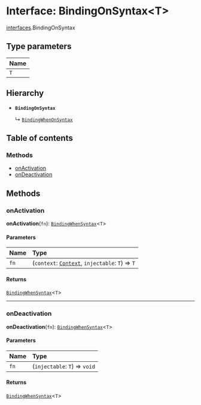 # Interface: BindingOnSyntax\<T>

[interfaces](/en/auto-docs/free-layout-editor/modules/interfaces.md).BindingOnSyntax

## Type parameters

| Name |
| :------ |
| `T` |

## Hierarchy

* **`BindingOnSyntax`**

  ↳ [`BindingWhenOnSyntax`](/en/auto-docs/free-layout-editor/interfaces/interfaces.BindingWhenOnSyntax.md)

## Table of contents

### Methods

* [onActivation](/en/auto-docs/free-layout-editor/interfaces/interfaces.BindingOnSyntax.md#onactivation)
* [onDeactivation](/en/auto-docs/free-layout-editor/interfaces/interfaces.BindingOnSyntax.md#ondeactivation)

## Methods

### onActivation

**onActivation**(`fn`): [`BindingWhenSyntax`](/en/auto-docs/free-layout-editor/interfaces/interfaces.BindingWhenSyntax.md)<`T`>

#### Parameters

| Name | Type |
| :------ | :------ |
| `fn` | (`context`: [`Context`](/en/auto-docs/free-layout-editor/interfaces/interfaces.Context.md), `injectable`: `T`) => `T` | `Promise`<`T`> |

#### Returns

[`BindingWhenSyntax`](/en/auto-docs/free-layout-editor/interfaces/interfaces.BindingWhenSyntax.md)<`T`>

***

### onDeactivation

**onDeactivation**(`fn`): [`BindingWhenSyntax`](/en/auto-docs/free-layout-editor/interfaces/interfaces.BindingWhenSyntax.md)<`T`>

#### Parameters

| Name | Type |
| :------ | :------ |
| `fn` | (`injectable`: `T`) => `void` | `Promise`<`void`> |

#### Returns

[`BindingWhenSyntax`](/en/auto-docs/free-layout-editor/interfaces/interfaces.BindingWhenSyntax.md)<`T`>
